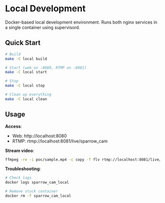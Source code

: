 # Local Development

Docker-based local development environment. Runs both nginx services in a single container using supervisord.

## Quick Start

```bash
# Build
make -C local build

# Start (web on :8080, RTMP on :8081)
make -C local start

# Stop
make -C local stop

# Clean up everything
make -C local clean
```

## Usage

**Access**:
- Web: http://localhost:8080
- RTMP: rtmp://localhost:8081/live/sparrow_cam

**Stream video**:
```bash
ffmpeg -re -i poc/sample.mp4 -c copy -f flv rtmp://localhost:8081/live/sparrow_cam
```

**Troubleshooting**:
```bash
# Check logs
docker logs sparrow_cam_local

# Remove stuck container
docker rm -f sparrow_cam_local
```
